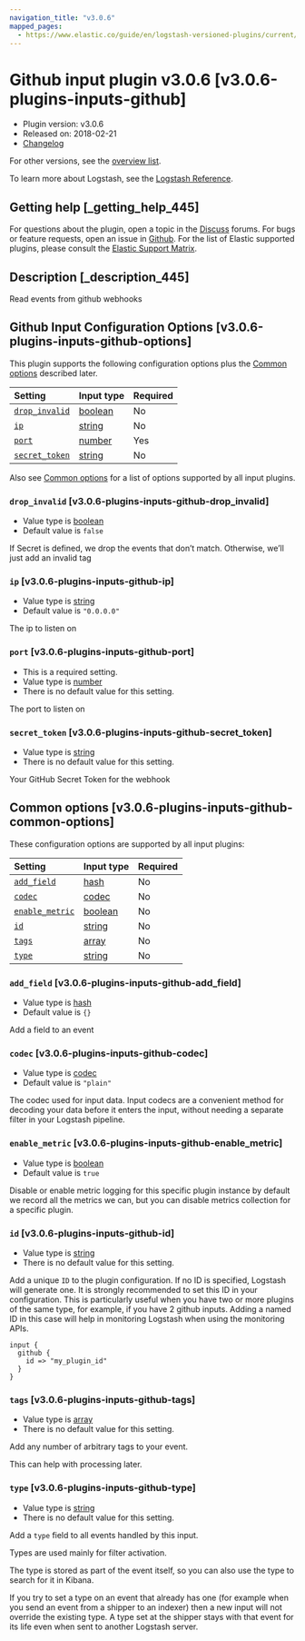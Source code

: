 ```yaml
---
navigation_title: "v3.0.6"
mapped_pages:
  - https://www.elastic.co/guide/en/logstash-versioned-plugins/current/v3.0.6-plugins-inputs-github.html
---
```


# Github input plugin v3.0.6 [v3.0.6-plugins-inputs-github]

* Plugin version: v3.0.6
* Released on: 2018-02-21
* [Changelog](https://github.com/logstash-plugins/logstash-input-github/blob/v3.0.6/CHANGELOG.md)

For other versions, see the [overview list](input-github-index.md).

To learn more about Logstash, see the [Logstash Reference](https://www.elastic.co/guide/en/logstash/current/index.html).

## Getting help [_getting_help_445]

For questions about the plugin, open a topic in the [Discuss](http://discuss.elastic.co) forums. For bugs or feature requests, open an issue in [Github](https://github.com/logstash-plugins/logstash-input-github). For the list of Elastic supported plugins, please consult the [Elastic Support Matrix](https://www.elastic.co/support/matrix#matrix_logstash_plugins).

## Description [_description_445]

Read events from github webhooks

## Github Input Configuration Options [v3.0.6-plugins-inputs-github-options]

This plugin supports the following configuration options plus the [Common options](v3-0-6-plugins-inputs-github.md#v3.0.6-plugins-inputs-github-common-options) described later.

| Setting | Input type | Required |
| :- | :- | :- |
| [`drop_invalid`](v3-0-6-plugins-inputs-github.md#v3.0.6-plugins-inputs-github-drop_invalid) | [boolean](/lsr/value-types.md#boolean) | No |
| [`ip`](v3-0-6-plugins-inputs-github.md#v3.0.6-plugins-inputs-github-ip) | [string](/lsr/value-types.md#string) | No |
| [`port`](v3-0-6-plugins-inputs-github.md#v3.0.6-plugins-inputs-github-port) | [number](/lsr/value-types.md#number) | Yes |
| [`secret_token`](v3-0-6-plugins-inputs-github.md#v3.0.6-plugins-inputs-github-secret_token) | [string](/lsr/value-types.md#string) | No |

Also see [Common options](v3-0-6-plugins-inputs-github.md#v3.0.6-plugins-inputs-github-common-options) for a list of options supported by all input plugins.

### `drop_invalid` [v3.0.6-plugins-inputs-github-drop_invalid]

* Value type is [boolean](/lsr/value-types.md#boolean)
* Default value is `false`

If Secret is defined, we drop the events that don’t match. Otherwise, we’ll just add an invalid tag

### `ip` [v3.0.6-plugins-inputs-github-ip]

* Value type is [string](/lsr/value-types.md#string)
* Default value is `"0.0.0.0"`

The ip to listen on

### `port` [v3.0.6-plugins-inputs-github-port]

* This is a required setting.
* Value type is [number](/lsr/value-types.md#number)
* There is no default value for this setting.

The port to listen on

### `secret_token` [v3.0.6-plugins-inputs-github-secret_token]

* Value type is [string](/lsr/value-types.md#string)
* There is no default value for this setting.

Your GitHub Secret Token for the webhook

## Common options [v3.0.6-plugins-inputs-github-common-options]

These configuration options are supported by all input plugins:

| Setting | Input type | Required |
| :- | :- | :- |
| [`add_field`](v3-0-6-plugins-inputs-github.md#v3.0.6-plugins-inputs-github-add_field) | [hash](/lsr/value-types.md#hash) | No |
| [`codec`](v3-0-6-plugins-inputs-github.md#v3.0.6-plugins-inputs-github-codec) | [codec](/lsr/value-types.md#codec) | No |
| [`enable_metric`](v3-0-6-plugins-inputs-github.md#v3.0.6-plugins-inputs-github-enable_metric) | [boolean](/lsr/value-types.md#boolean) | No |
| [`id`](v3-0-6-plugins-inputs-github.md#v3.0.6-plugins-inputs-github-id) | [string](/lsr/value-types.md#string) | No |
| [`tags`](v3-0-6-plugins-inputs-github.md#v3.0.6-plugins-inputs-github-tags) | [array](/lsr/value-types.md#array) | No |
| [`type`](v3-0-6-plugins-inputs-github.md#v3.0.6-plugins-inputs-github-type) | [string](/lsr/value-types.md#string) | No |

### `add_field` [v3.0.6-plugins-inputs-github-add_field]

* Value type is [hash](/lsr/value-types.md#hash)
* Default value is `{}`

Add a field to an event

### `codec` [v3.0.6-plugins-inputs-github-codec]

* Value type is [codec](/lsr/value-types.md#codec)
* Default value is `"plain"`

The codec used for input data. Input codecs are a convenient method for decoding your data before it enters the input, without needing a separate filter in your Logstash pipeline.

### `enable_metric` [v3.0.6-plugins-inputs-github-enable_metric]

* Value type is [boolean](/lsr/value-types.md#boolean)
* Default value is `true`

Disable or enable metric logging for this specific plugin instance by default we record all the metrics we can, but you can disable metrics collection for a specific plugin.

### `id` [v3.0.6-plugins-inputs-github-id]

* Value type is [string](/lsr/value-types.md#string)
* There is no default value for this setting.

Add a unique `ID` to the plugin configuration. If no ID is specified, Logstash will generate one. It is strongly recommended to set this ID in your configuration. This is particularly useful when you have two or more plugins of the same type, for example, if you have 2 github inputs. Adding a named ID in this case will help in monitoring Logstash when using the monitoring APIs.

```
input {
  github {
    id => "my_plugin_id"
  }
}
```

### `tags` [v3.0.6-plugins-inputs-github-tags]

* Value type is [array](/lsr/value-types.md#array)
* There is no default value for this setting.

Add any number of arbitrary tags to your event.

This can help with processing later.

### `type` [v3.0.6-plugins-inputs-github-type]

* Value type is [string](/lsr/value-types.md#string)
* There is no default value for this setting.

Add a `type` field to all events handled by this input.

Types are used mainly for filter activation.

The type is stored as part of the event itself, so you can also use the type to search for it in Kibana.

If you try to set a type on an event that already has one (for example when you send an event from a shipper to an indexer) then a new input will not override the existing type. A type set at the shipper stays with that event for its life even when sent to another Logstash server.
